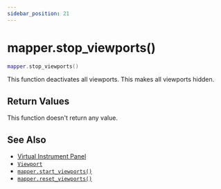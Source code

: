 ```yaml
---
sidebar_position: 21
---
```


# mapper.stop_viewports()
```lua
mapper.stop_viewports()
```
This function deactivates all viewports. This makes all viewports hidden.


## Return Values
This function doesn't return any value.

## See Also
- [Virtual Instrument Panel](/guide/virtual_instrument_panel)
- [`Viewport`](/libs/mapper/Viewport)
- [`mapper.start_viewports()`](/libs/mapper/mapper_start_viewports)
- [`mapper.reset_viewports()`](/libs/mapper/mapper_reset_viewports)
